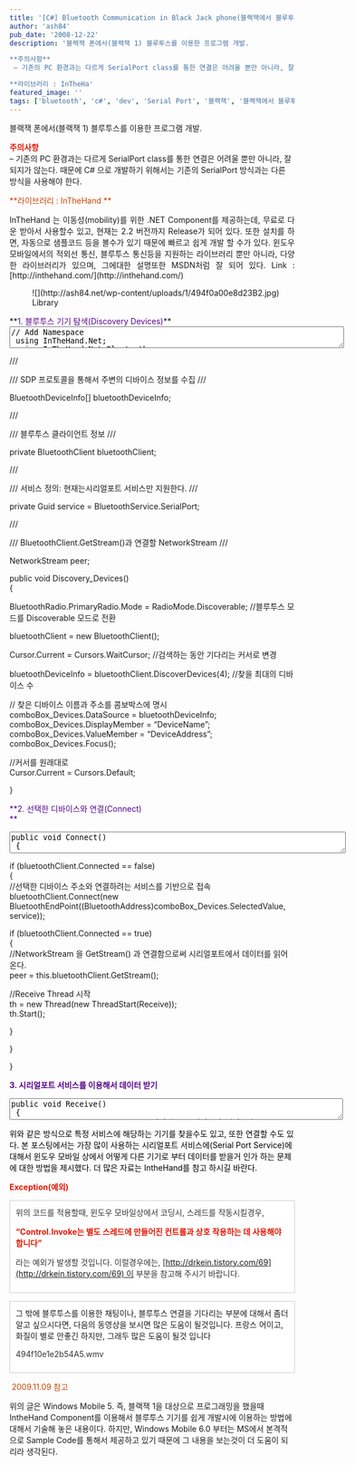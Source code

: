 ```yaml
---
title: '[C#] Bluetooth Communication in Black Jack phone(블랙잭에서 블루투스 이용)'
author: 'ash84'
pub_date: '2008-12-22'
description: '블랙잭 폰에서(블랙잭 1) 블루투스를 이용한 프로그램 개발.

**주의사항**  
 – 기존의 PC 환경과는 다르게 SerialPort class를 통한 연결은 어려울 뿐만 아니라, 잘 되지가 않는다. 때문에 C# 으로 개발하기 위해서는 기존의 SerialPort 방식과는 다른 방식을 사용해야 한다.

**라이브러리 : InTheHa'
featured_image: ''
tags: ['bluetooth', 'c#', 'dev', 'Serial Port', '블랙잭', '블랙잭에서 블루투스 이용하기', '블루투스', '윈도우 모바일', '윈도우 모바일 5', '프로그래밍', '프로그램개발']
---
```



<font color="#105738"></font><font color="#193da9"></font>

 블랙잭 폰에서(블랙잭 1) 블루투스를 이용한 프로그램 개발.

<font color="#e31600">**주의사항**</font>  
 – 기존의 PC 환경과는 다르게 SerialPort class를 통한 연결은 어려울 뿐만 아니라, 잘 되지가 않는다. 때문에 C# 으로 개발하기 위해서는 기존의 SerialPort 방식과는 다른 방식을 사용해야 한다.

<font color="#c84205">**라이브러리 : InTheHand **</font>

<div style="TEXT-ALIGN: justify"> InTheHand 는 이동성(mobility)를 위한 .NET Component를 제공하는데, 무료로 다운 받아서 사용할수 있고, 현재는 2.2 버전까지 Release가 되어 있다. 또한 설치를 하면, 자동으로 샘플코드 등을 볼수가 있기 때문에 빠르고 쉽게 개발 할 수가 있다. 윈도우 모바일에서의 적외선 통신, 블루투스 통신등을 지원하는 라이브러리 뿐만 아니라, 다양한 라이브러리가 있으며, 그에대한 설명또한 MSDN처럼 잘 되어 있다. Link : [http://inthehand.com/](http://inthehand.com/)

<figure class="wp-caption aligncenter" style="width: 590px">![](http://ash84.net/wp-content/uploads/1/494f0a00e8d23B2.jpg)<figcaption class="wp-caption-text">Library</figcaption></figure>

</div>**<font color="#57048c">1. 블루투스 기기 탐색(Discovery Devices)</font>**  
<textarea class="cpp" cols="64" name="code" style="WIDTH: 591px; HEIGHT: 38px">// Add Namespace  
 using InTheHand.Net;  
 using InTheHand.Net.Bluetooth;</textarea>

///  
<summary> /// SDP 프로토콜을 통해서 주변의 디바이스 정보를 수집  
 /// </summary>

BluetoothDeviceInfo[] bluetoothDeviceInfo;

///  
<summary> /// 블루투스 클라이언트 정보  
 /// </summary>

private BluetoothClient bluetoothClient;

///  
<summary> /// 서비스 정의: 현재는시리얼포트 서비스만 지원한다.  
 /// </summary>

private Guid service = BluetoothService.SerialPort;

///  
<summary> /// BluetoothClient.GetStream()과 연결할 NetworkStream  
 /// </summary>

NetworkStream peer;

public void Discovery_Devices()  
 {

 BluetoothRadio.PrimaryRadio.Mode = RadioMode.Discoverable; //블루투스 모드를 Discoverable 모드로 전환

 bluetoothClient = new BluetoothClient();

 Cursor.Current = Cursors.WaitCursor; //검색하는 동안 기다리는 커서로 변경

 bluetoothDeviceInfo = bluetoothClient.DiscoverDevices(4); //찾을 최대의 디바이스 수

 // 찾은 디바이스 이름과 주소를 콤보박스에 명시  
 comboBox_Devices.DataSource = bluetoothDeviceInfo;  
 comboBox_Devices.DisplayMember = “DeviceName”;  
 comboBox_Devices.ValueMember = “DeviceAddress”;  
 comboBox_Devices.Focus();

 //커서를 원래대로  
 Cursor.Current = Cursors.Default;

}

  
<font color="#105738"></font>

<font color="#57048c">**2. 선택한 디바이스와 연결(Connect)  
**</font>  
<textarea class="cpp" cols="64" name="code" style="WIDTH: 594px; HEIGHT: 38px">public void Connect()  
 { </textarea>

 if (bluetoothClient.Connected == false)  
 {  
 //선택한 디바이스 주소와 연결하려는 서비스를 기반으로 접속  
 bluetoothClient.Connect(new BluetoothEndPoint((BluetoothAddress)comboBox_Devices.SelectedValue, service));

 if (bluetoothClient.Connected == true)  
 {  
 //NetworkStream 을 GetStream() 과 연결함으로써 시리얼포트에서 데이터를 읽어온다.  
 peer = this.bluetoothClient.GetStream();

 //Receive Thread 시작  
 th = new Thread(new ThreadStart(Receive));  
 th.Start();

 }

 }

}

  
<font color="#57048c">**3. 시리얼포트 서비스를 이용해서 데이터 받기**   
<textarea class="cpp" cols="64" name="code" style="WIDTH: 589px; HEIGHT: 38px">public void Receive()  
 {  
 int data = peer.ReadByte(); //데이터를 1 바이트씩 읽어온다.  
 }</textarea></font>

<font color="#000000">위와 같은 방식으로 특정 서비스에 해당하는 기기를 찾을수도 있고, 또한 연결할 수도 있다. 본 포스팅에서는 가장 많이 사용하는 시리얼포트 서비스에(Serial Port Service)에 대해서 윈도우 모바일 상에서 </font><font color="#333333"><font color="#000000">어떻게 다른 기기로 부터 데이터를 받을거 인가 하는 문제에 대한 방법을 제시했다. 더 많은 자료는 IntheHand를 참고 하시길 바란다.   
</font></font>

**<font color="#e31600">Exception(예외)</font>**

<div class="txc-textbox" style="BORDER-BOTTOM: #cbcbcb 1px solid; BORDER-LEFT: #cbcbcb 1px solid; PADDING-BOTTOM: 10px; BACKGROUND-COLOR: #ffffff; PADDING-LEFT: 10px; PADDING-RIGHT: 10px; BORDER-TOP: #cbcbcb 1px solid; BORDER-RIGHT: #cbcbcb 1px solid; PADDING-TOP: 10px"><font color="#333333"><font color="#333333">위의 코드를 적용할때, 윈도우 모바일상에서 코딩시, 스레드를 작동시킬경우, </font>

<font color="#333333">**<font color="#e31600">“Control.Invoke는 별도 스레드에 만들어진 컨트롤과 상호 작용하는 데 사용해야 합니다” </font>**  
</font>

<font color="#333333"></font><font color="#333333">라는 예외가 발생할 것입니다. 이럴경우에는, [http://drkein.tistory.com/69](http://drkein.tistory.com/69) 이 부분을 참고해 주시기 바랍니다.  
</font>

</font><font color="#333333"></font></div><font color="#333333" style="TEXT-ALIGN: justify"></font><font color="#333333"></font>

<div class="txc-textbox" style="BORDER-BOTTOM: #cbcbcb 1px solid; BORDER-LEFT: #cbcbcb 1px solid; PADDING-BOTTOM: 10px; BACKGROUND-COLOR: #ffffff; PADDING-LEFT: 10px; PADDING-RIGHT: 10px; BORDER-TOP: #cbcbcb 1px solid; BORDER-RIGHT: #cbcbcb 1px solid; PADDING-TOP: 10px"> 그 밖에 블루투스를 이용한 채팅이나, 블루투스 연결을 기다리는 부분에 대해서 좀더 알고 싶으시다면, 다음의 동영상을 보시면 많은 도움이 될것입니다. 프랑스 어이고, 화질이 별로 안좋긴 하지만, 그래두 많은 도움이 될것 입니다 <font color="#333333">  
</font>

<font color="#333333"><span id="tx_beforestart_mark">[](http://ash84.net/wp-content/uploads/1/494f10e1e2b54A5.wmv)494f10e1e2b54A5.wmv</span></font>

</div><font color="#333333">  
</font>

<font color="#333333">  
<span id="tx_beforestart_mark"></span>  
</font>

<span id="tx_beforestart_mark"></span><font color="#c84205"> 2009.11.09 참고 </font>

위의 글은 Windows Mobile 5. 즉, 블랙잭 1을 대상으로 프로그래밍을 했을때 IntheHand Component를 이용해서 블루투스 기기를 쉽게 개발시에 이용하는 방법에 대해서 기술해 놓은 내용이다. 하지만, Windows Mobile 6.0 부터는 MS에서 본격적으로 Sample Code를 통해서 제공하고 있기 때문에 그 내용을 보는것이 더 도움이 되리라 생각된다.



